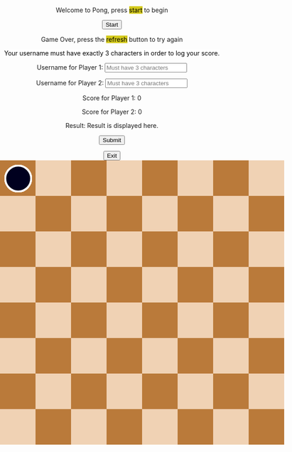 <html>
<head>
	<title>		
	</title>

</head>
<body id="ht">
<div class="black_background" id="black_background"> </div>
	<div class="menu_controls" style="text-align:center;">
        <!-- Main Menu -->
        <div id="start_menu" class="py-4 text-light">
            <p>Welcome to Pong, press <span style="background-color: #d4ca1c; color: #000000">start</span> to begin</p>
            <button id="start_game_button" onclick="declareWinner()">Start</button>
        </div>
        <!-- Game Over -->
        <div id="gameover_form" class="py-4 text-light">
            <p>Game Over, press the <span style="background-color: #d4ca1c; color: #000000">refresh</span> button to try again</p>
            <p><span style="background-color: #FFFFFF; color: #000000">Your username must have exactly 3 characters in order to log your score.</span></p>
            <form action="javascript:create_user()">
                <p><label>
                    Username for Player 1:
                    <input type="text" name="user1" id="user1" placeholder="Must have 3 characters" required>
                </label></p>
                <p><label>
                    Username for Player 2:
                    <input type="text" name="user2" id="user2" placeholder="Must have 3 characters" required>
                </label></p>
                <p><label>
                    Score for Player 1:
                    <span name="scoring_1" id="scoring_1">0</span>
                </label></p>
                <p><label>
                    Score for Player 2:
                    <span name="scoring_2" id="scoring_2">0</span>
                </label></p>
                <p><label>
                    Result:
                    <span name="gameResult" id="gameResult">Result is displayed here.</span>
                </label></p>
                <!-- <p><label>
                    Date of Score:
                    <span type="date" name="dos" id="dos"></span>
                </label></p> -->
                <p>
                    <button onclick="alert('Your score has been posted!')">Submit</button>
                </p>
            </form>
            <!-- <a id="new_game1" class="link-alert">new game</a>
            <a id="setting_menu1" class="link-alert">settings</a> -->
        </div>
<!-- astea 2 sunt puse ca indexarea claselor sa inceapa de la 1 -->
<div class="checker white_checker" style="display:none"> </div>
<div class="checker black_checker" style="display:none"> </div>
<div class="square" style="display: none" id ="ht"> </div>
	<div class="score" id="score">
		<br>
	</div>
<button id="exit_screen" onclick="exitResultScreen()">Exit</button>
<div class="table" id="table">

  <div class="checker white_checker"> </div>
	<div class="checker white_checker"> </div>
	<div class="checker white_checker"> </div>
	<div class="checker white_checker"> </div>
	<div class="checker white_checker"> </div>
	<div class="checker white_checker"> </div>
	<div class="checker white_checker"> </div>
	<div class="checker white_checker"> </div>	
	<div class="checker white_checker"> </div>
	<div class="checker white_checker"> </div>
	<div class="checker white_checker"> </div>
	<div class="checker white_checker"> </div>	

  <div class="checker black_checker"> </div>
	<div class="checker black_checker"> </div>
	<div class="checker black_checker"> </div>
	<div class="checker black_checker"> </div>
	<div class="checker black_checker"> </div>
	<div class="checker black_checker"> </div>
	<div class="checker black_checker"> </div>
	<div class="checker black_checker"> </div>
	<div class="checker black_checker"> </div>
	<div class="checker black_checker"> </div>
	<div class="checker black_checker"> </div>
	<div class="checker black_checker"> </div>


  <div class="square black_square"> </div>
	<div class="square white_square"> </div>
	<div class="square black_square"> </div>
	<div class="square white_square"> </div>
	<div class="square black_square"> </div>
	<div class="square white_square"> </div>
	<div class="square black_square"> </div>
	<div class="square white_square"> </div>
	<div class="clear_float"> </div>
	
  <div class="square white_square"> </div>
	<div class="square black_square"> </div>
	<div class="square white_square"> </div>
	<div class="square black_square"> </div>
	<div class="square white_square"> </div>
	<div class="square black_square"> </div>
	<div class="square white_square"> </div>
	<div class="square black_square"> </div>
	<div class="clear_float"> </div>

  <div class="square black_square"> </div>
	<div class="square white_square"> </div>
	<div class="square black_square"> </div>
	<div class="square white_square"> </div>
	<div class="square black_square"> </div>
	<div class="square white_square"> </div>
	<div class="square black_square"> </div>
	<div class="square white_square"> </div>
	<div class="clear_float"> </div>

  <div class="square white_square"> </div>
	<div class="square black_square"> </div>
	<div class="square white_square"> </div>
	<div class="square black_square"> </div>
	<div class="square white_square"> </div>
	<div class="square black_square"> </div>
	<div class="square white_square"> </div>
	<div class="square black_square"> </div>
	<div class="clear_float"> </div>

  <div class="square black_square"> </div>
	<div class="square white_square"> </div>
	<div class="square black_square"> </div>
	<div class="square white_square"> </div>
	<div class="square black_square"> </div>
	<div class="square white_square"> </div>
	<div class="square black_square"> </div>
	<div class="square white_square"> </div>
	<div class="clear_float"> </div>

  <div class="square white_square"> </div>
	<div class="square black_square"> </div>
	<div class="square white_square"> </div>
	<div class="square black_square"> </div>
	<div class="square white_square"> </div>
	<div class="square black_square"> </div>
	<div class="square white_square"> </div>
	<div class="square black_square"> </div>
	<div class="clear_float"> </div>

  <div class="square black_square"> </div>
	<div class="square white_square"> </div>
	<div class="square black_square"> </div>
	<div class="square white_square"> </div>
	<div class="square black_square"> </div>
	<div class="square white_square"> </div>
	<div class="square black_square"> </div>
	<div class="square white_square"> </div>
	<div class="clear_float"> </div>

  <div class="square white_square"> </div>
	<div class="square black_square"> </div>
	<div class="square white_square"> </div>
	<div class="square black_square"> </div>
	<div class="square white_square"> </div>
	<div class="square black_square"> </div>
	<div class="square white_square"> </div>
	<div class="square black_square"> </div>
	<div class="clear_float"> </div>

</div>

<audio id="moveSound">
	<source src = "sounds/move.mp3"> 
</audio>
<audio id="winSound">
	<<source src="sounds/win.mp3">
</audio>
<script>
/*=========variabile globale=========================*/
var square_class = document.getElementsByClassName("square");
var white_checker_class = document.getElementsByClassName("white_checker");
var black_checker_class = document.getElementsByClassName("black_checker");
var table = document.getElementById("table");
var score = document.getElementById("score");
var black_background = document.getElementById("black_background");
const exit_background = document.getElementById("exit_screen");
exit_background.style.display = "none";
var moveSound = document.getElementById("moveSound");
var winSound = document.getElementById("winSound");
var windowHeight = window.innerHeight
|| document.documentElement.clientHeight
|| document.body.clientHeight;  ;
var windowWidth =  window.innerWidth
|| document.documentElement.clientWidth
|| document.body.clientWidth;
var moveLength = 80 ;
var moveDeviation = 10;
var Dimension = 1;
var selectedPiece,selectedPieceindex;
var upRight,upLeft,downLeft,downRight;  // toate variantele posibile de mers pt o  dama
var contor = 0 , gameOver = 0;
var bigScreen = 1;
var block = [];
var w_checker = [];
var b_checker = [];
var the_checker ;
var oneMove;
var anotherMove;
var mustAttack = false;
var multiplier = 1 // 2 daca face saritura 1 in caz contrat
var tableLimit,reverse_tableLimit ,  moveUpLeft,moveUpRight, moveDownLeft,moveDownRight , tableLimitLeft, tableLimitRight;
const GAMEOVERFORM = document.getElementById("gameover_form");
GAMEOVERFORM.style.display = "none";
/*================================*/
  getDimension();
	if(windowWidth > 640){
		moveLength = 80;
		moveDeviation = 10;
	}
	else{
		moveLength = 50;
		moveDeviation = 6;
	}
/*================declararea claselor=========*/
var square_p = function(square,index){
	this.id = square;
	this.ocupied = false;
	this.pieceId = undefined;
	this.id.onclick = function() {
		makeMove(index);
	}
}
var checker = function(piece,color,square) {
	this.id = piece;
	this.color = color;
	this.king = false;
	this.ocupied_square = square;
	this.alive = true;
	this.attack = false;
	if(square%8){
		this.coordX= square%8;
		this.coordY = Math.floor(square/8) + 1 ;
	}
	else{
		this.coordX = 8;
		this.coordY = square/8 ;
	}
	this.id.onclick = function  () {
		showMoves(piece);	
	}
}
checker.prototype.setCoord = function(X,Y){
	var x = (this.coordX - 1  ) * moveLength + moveDeviation;
	var y = (this.coordY - 1 ) * moveLength  + moveDeviation;
	this.id.style.top = y + 'px';
	this.id.style.left = x + 'px';
}
checker.prototype.changeCoord = function(X,Y){
	this.coordY +=Y;
	this.coordX += X;
}
checker.prototype.checkIfKing = function () {
	if(this.coordY == 8 && !this.king &&this.color == "white"){
		this.king = true;
		this.id.style.border = "4px solid #FFFF00";
	}
	if(this.coordY == 1 && !this.king &&this.color == "black"){
		this.king = true;
		this.id.style.border = "4px solid #FFFF00";
	}
}
/*===============Initializarea campurilor de joc =================================*/
for (var i = 1; i <=64; i++)
	block[i] =new square_p(square_class[i],i);
/*==================================================*/
/*================initializarea damelor =================================*/
	// damele albe 
for (var i = 1; i <= 4; i++){
	w_checker[i] = new checker(white_checker_class[i], "white", 2*i -1 );
	w_checker[i].setCoord(0,0);
	block[2*i - 1].ocupied = true;
	block[2*i - 1].pieceId =w_checker[i];
}
for (var i = 5; i <= 8; i++){
	w_checker[i] = new checker(white_checker_class[i], "white", 2*i );
	w_checker[i].setCoord(0,0);
	block[2*i].ocupied = true;
	block[2*i].pieceId = w_checker[i];
}
for (var i = 9; i <= 12; i++){
	w_checker[i] = new checker(white_checker_class[i], "white", 2*i - 1 );
	w_checker[i].setCoord(0,0);
	block[2*i - 1].ocupied = true;
	block[2*i - 1].pieceId = w_checker[i];
}
//damele negre
for (var i = 1; i <= 4; i++){
	b_checker[i] = new checker(black_checker_class[i], "black", 56 + 2*i  );
	b_checker[i].setCoord(0,0);
	block[56 +  2*i ].ocupied = true;
	block[56+  2*i ].pieceId =b_checker[i];
}
for (var i = 5; i <= 8; i++){
	b_checker[i] = new checker(black_checker_class[i], "black", 40 +  2*i - 1 );
	b_checker[i].setCoord(0,0);
	block[ 40 + 2*i - 1].ocupied = true;
	block[ 40 + 2*i - 1].pieceId = b_checker[i];
}
for (var i = 9; i <= 12; i++){
	b_checker[i] = new checker(black_checker_class[i], "black", 24 + 2*i  );
	b_checker[i].setCoord(0,0);
	block[24 + 2*i ].ocupied = true;
	block[24 + 2*i ].pieceId = b_checker[i];
}
/*========================================================*/
/*================SELECTIA UNEI PIESE==============*/
the_checker = w_checker;
function showMoves (piece) {
	/* daca a fost selectat inainte o piesa stergem drumurile ei actualizand nu drumurile  Game made by Cojocaru Calin George all rights reserved piesei noi s
	electat
	*/
	var match = false;
	mustAttack = false;
	if(selectedPiece){
			erase_roads(selectedPiece);
	}
	selectedPiece = piece;
	var i,j; // retine indicele damei
	for ( j = 1; j <= 12; j++){
		if(the_checker[j].id == piece){
			i = j;
			selectedPieceindex = j;
			match = true;
		}
	}
	if(oneMove && !attackMoves(oneMove)){
		changeTurns(oneMove);
		oneMove = undefined;
		return false;
	}
	if(oneMove && oneMove != the_checker[i] ){
		return false;
	}
	if(!match) {
	 return 0 ; // daca nu a fost gasit nicio potrivire ; se intampla cand de exemplu rosu muta iar tu apasi pe negru
	}
	/*===acum in functie de culoarea lor setez marginile si miscarile damei===*/
	if(the_checker[i].color =="white"){
		tableLimit = 8;
		tableLimitRight = 1;
		tableLimitLeft = 8;
		moveUpRight = 7;
		moveUpLeft = 9;
		moveDownRight = - 9;
		moveDownLeft = -7;
	}
	else{
		tableLimit = 1;
		tableLimitRight = 8;
		tableLimitLeft = 1;
		moveUpRight = -7;
		moveUpLeft = -9;
		moveDownRight = 9;
		moveDownLeft = 7;
	}
 	/*===========VERIFIC DACA POT ATACA====*/
		attackMoves(the_checker[i]); // verifica daca am vreo miscare de atac
	/*========DACA NU POT ATACA VERIFIC DACA POT MERGE======*/
 	if(!mustAttack){
 	  downLeft = checkMove( the_checker[i] , tableLimit , tableLimitRight , moveUpRight , downLeft);
		downRight = checkMove( the_checker[i] , tableLimit , tableLimitLeft , moveUpLeft , downRight);
		if(the_checker[i].king){
			upLeft = checkMove( the_checker[i] , reverse_tableLimit , tableLimitRight , moveDownRight , upLeft);
			upRight = checkMove( the_checker[i], reverse_tableLimit , tableLimitLeft , moveDownLeft, upRight)
		}
	}
	if(downLeft || downRight || upLeft || upRight){
			return true;
		}
	return false;	
}
function erase_roads(piece){
	if(downRight) block[downRight].id.style.background = "#BA7A3A";
	if(downLeft) block[downLeft].id.style.background = "#BA7A3A";
	if(upRight) block[upRight].id.style.background = "#BA7A3A";
	if(upLeft) block[upLeft].id.style.background = "#BA7A3A";
}	
/*=============MUTAREA PIESEI======*/
function makeMove (index) {
	var isMove = false;
	if(!selectedPiece) // daca jocu de abea a inceput si nu a fost selectata nicio piesa
		return false;
	if(index != upLeft && index != upRight && index != downLeft && index != downRight){
		erase_roads(0);
		selectedPiece = undefined;
		return false;
	}
 /* =========perspectiva e a jucatorului care muta ======*/
	if(the_checker[1].color=="white"){
		cpy_downRight = upRight;
		cpy_downLeft = upLeft;
		cpy_upLeft = downLeft;
		cpy_upRight = downRight;
	}
	else{
		cpy_downRight = upLeft;
		cpy_downLeft = upRight;
		cpy_upLeft = downRight;
		cpy_upRight = downLeft;
	}  
	if(mustAttack)  // ca sa stiu daca sar doar un rand sau 2 
		multiplier = 2;
	else
		multiplier = 1;
		if(index == cpy_upRight){
			isMove = true;		
			if(the_checker[1].color=="white"){
				// muta piesa
				executeMove( multiplier * 1, multiplier * 1, multiplier * 9 );
				//elimina piesa daca a fost executata o saritura
				if(mustAttack) eliminateCheck(index - 9);
			}
			else{
				executeMove( multiplier * 1, multiplier * -1, multiplier * -7);
				if(mustAttack) eliminateCheck( index + 7 );
			}
		}
		if(index == cpy_upLeft){
			isMove = true;
			if(the_checker[1].color=="white"){
				executeMove( multiplier * -1, multiplier * 1, multiplier * 7);
			 	if(mustAttack)	eliminateCheck(index - 7 );				
			}
			else{
				executeMove( multiplier * -1, multiplier * -1, multiplier * -9);
				if (mustAttack) eliminateCheck( index + 9 );
			}
		}
		if(the_checker[selectedPieceindex].king){
			if(index == cpy_downRight){
				isMove = true;
				if(the_checker[1].color=="white"){
					executeMove( multiplier * 1, multiplier * -1, multiplier * -7);
					if(mustAttack) eliminateCheck ( index  + 7) ;
				}
				else{
					executeMove( multiplier * 1, multiplier * 1, multiplier * 9);
					if(mustAttack) eliminateCheck ( index  - 9) ;
				}
			}
		if(index == cpy_downLeft){
			isMove = true;
				if(the_checker[1].color=="white"){
					executeMove( multiplier * -1, multiplier * -1, multiplier * -9);
					if(mustAttack) eliminateCheck ( index  + 9) ;
				}
				else{
					executeMove( multiplier * -1, multiplier * 1, multiplier * 7);
					if(mustAttack) eliminateCheck ( index  - 7) ;
				}
			}
		}
	erase_roads(0);
	the_checker[selectedPieceindex].checkIfKing();
	// schimb randul
	if (isMove) {
			playSound(moveSound);
			anotherMove = undefined;
		 if(mustAttack) {
			 	anotherMove = attackMoves(the_checker[selectedPieceindex]);
		 }
		if (anotherMove){
			oneMove = the_checker[selectedPieceindex];
			showMoves(oneMove);
		}
		else{
			oneMove = undefined;
		 	changeTurns(the_checker[1]);
		 	gameOver = checkIfLost();
		 	if(gameOver) { setTimeout( declareWinner(),3000 ); return false};
		 	gameOver = checkForMoves();
		 	if(gameOver) { setTimeout( declareWinner() ,3000) ; return false};
		}
	}
}
/*===========MUTAREA PIESEI-SCHIMBAREA COORDONATELOR======*/
function executeMove (X,Y,nSquare){
	// schimb coordonate piesei mutate
	the_checker[selectedPieceindex].changeCoord(X,Y); 
	the_checker[selectedPieceindex].setCoord(0,0);
	// eliberez campul pe care il ocupa piesa si il ocup pe cel pe care il va ocupa
	block[the_checker[selectedPieceindex].ocupied_square].ocupied = false;			
	//alert (the_checker[selectedPieceindex].ocupied_square);
	block[the_checker[selectedPieceindex].ocupied_square + nSquare].ocupied = true;
	block[the_checker[selectedPieceindex].ocupied_square + nSquare].pieceId = 	block[the_checker[selectedPieceindex].ocupied_square ].pieceId;
	block[the_checker[selectedPieceindex].ocupied_square ].pieceId = undefined; 	
	the_checker[selectedPieceindex].ocupied_square += nSquare;
}
function checkMove(Apiece,tLimit,tLimit_Side,moveDirection,theDirection){
	if(Apiece.coordY != tLimit){
		if(Apiece.coordX != tLimit_Side && !block[ Apiece.ocupied_square + moveDirection ].ocupied){
			block[ Apiece.ocupied_square + moveDirection ].id.style.background = "#704923";
			theDirection = Apiece.ocupied_square + moveDirection;
		}
	else
			theDirection = undefined;
	}
	else
		theDirection = undefined;
	return theDirection;
}
function  checkAttack( check , X, Y , negX , negY, squareMove, direction){
	if(check.coordX * negX >= 	X * negX && check.coordY *negY <= Y * negY && block[check.ocupied_square + squareMove ].ocupied && block[check.ocupied_square + squareMove].pieceId.color != check.color && !block[check.ocupied_square + squareMove * 2 ].ocupied){
		mustAttack = true;
		direction = check.ocupied_square +  squareMove*2 ;
		block[direction].id.style.background = "#704923";
		return direction ;
	}
	else
		direction =  undefined;
		return direction;
}
function eliminateCheck(indexx){
	if(indexx < 1 || indexx > 64)
		return  0;
	var x =block[ indexx ].pieceId ;
	x.alive =false;
	block[ indexx ].ocupied = false;
	x.id.style.display  = "none";
}
function attackMoves(ckc){
 		upRight = undefined;
 		upLeft = undefined;
 		downRight = undefined;
 		downLeft = undefined;
 	if(ckc.king ){
 		if(ckc.color == "white"){
			upRight = checkAttack( ckc , 6, 3 , -1 , -1 , -7, upRight );
			upLeft = checkAttack( ckc, 3 , 3 , 1 , -1 , -9 , upLeft );
		}
		else{
	 		downLeft = checkAttack( ckc , 3, 6, 1 , 1 , 7 , downLeft );
			downRight = checkAttack( ckc , 6 , 6 , -1, 1 ,9 , downRight );		
		}
	}
	if(ckc.color == "white"){
	 	downLeft = checkAttack( ckc , 3, 6, 1 , 1 , 7 , downLeft );
		downRight = checkAttack( ckc , 6 , 6 , -1, 1 ,9 , downRight );
	}
	else{
		upRight = checkAttack( ckc , 6, 3 , -1 , -1 , -7, upRight );
		upLeft = checkAttack( ckc, 3 , 3 , 1 , -1 , -9 , upLeft );
	}
 	if(ckc.color== "black" && (upRight || upLeft || downLeft || downRight ) ) {
	 	var p = upLeft;
	 	upLeft = downLeft;
	 	downLeft = p;
	 	p = upRight;
	 	upRight = downRight;
	 	downRight = p;
	 	p = downLeft ;
	 	downLeft = downRight;
	 	downRight = p;
	 	p = upRight ;
	 	upRight = upLeft;
	 	upLeft = p;
 	}
 	if(upLeft != undefined || upRight != undefined || downRight != undefined || downLeft != undefined){
 		return true;
 	}
 	return false;
}
function changeTurns(ckc){
		if(ckc.color=="white")
	the_checker = b_checker;
else
	the_checker = w_checker;
 }
function checkIfLost(){
	var i;
	for(i = 1 ; i <= 12; i++)
		if(the_checker[i].alive)
			return false;
	return true;
}
function exitResultScreen(){
	black_background.style.display = "none";
	exit_background.style.display = "none";
	score.style.display = "none";
	// GAMEOVERFORM.style.display = "none";
}
function  checkForMoves(){
	var i ;
	for(i = 1 ; i <= 12; i++)
		if(the_checker[i].alive && showMoves(the_checker[i].id)){
			erase_roads(0);
			return false;
		}
	return true;
}
function declareWinner(){
	// playSound(winSound);
	black_background.style.display = "inline";
	score.style.display = "block";
	exit_background.style.display = "inline";
	GAMEOVERFORM.style.display = "block";
0
if(the_checker[1].color == "white")
	score.innerHTML = "Black wins";
else
	score.innerHTML = "Red wins";
}
function playSound(sound){
	if(sound) sound.play();
}
function getDimension (){
	contor ++;
 windowHeight = window.innerHeight
	|| document.documentElement.clientHeight
	|| document.body.clientHeight;  ;
 windowWidth =  window.innerWidth
	|| document.documentElement.clientWidth
	|| document.body.clientWidth;
}
document.getElementsByTagName("BODY")[0].onresize = function(){
	getDimension();
	var cpy_bigScreen = bigScreen ;
if(windowWidth < 650){
		moveLength = 50;
		moveDeviation = 6; 
		if(bigScreen == 1) bigScreen = -1;
	}
if(windowWidth > 650){
		moveLength = 80;
		moveDeviation = 10; 
		if(bigScreen == -1) bigScreen = 1;
	}
	if(bigScreen !=cpy_bigScreen){
	for(var i = 1; i <= 12; i++){
		b_checker[i].setCoord(0,0);
		w_checker[i].setCoord(0,0);
	}
	}
}
</script>
<style>
  body , html{
		transition: 1s ease-in-out;
		width: 100%;
		height : 100%;
		margin : 0 0;
		padding: 0  0;
}
.square{
	float: left;
	width: 80px;
	height: 80px;
}
.white_square{
	background-color:#F0D2B4;
}
.black_square{
	background-color :#BA7A3A;
}
.clear_float{
	clear: both;
}
.table{
	position: relative;
	width: 640px;
	height: 640px;
	margin: 0 auto;
}
.score{
	background-color: #1aaaad;
	color: white;
	display: none;
	font-size: 45px;
	font-weight: 900;
	height:150px;
	border-radius: 10%;
	left: 0px;
	letter-spacing: 1px;
	margin : 0 auto;
	padding-top: 30px;
	overflow: hidden;
	position: absolute;
	right: 0px;
	text-align: center;
	top: 15%;
	width: 200px;
	z-index: 8;
	font-family: Calibri, Candara, Segoe, 'Segoe UI', Optima, Arial, sans-serif;
	 -webkit-transition: 5s ease-in-out;
	-moz-transition: 5s ease-in-out;
  -o-transition: 5s ease-in-out;
  transition: 5s ease-in-out;
}
.checker{
	top:10px;
	left:10px;
	width: 54px;
	height: 54px;
	border-radius: 50%;
	position: absolute;
	border: 4px solid white;
	cursor: pointer;	
}
.white_checker{
	background: #CC0000;
 -webkit-transition: 0.3s ease-in-out;
	-moz-transition: 0.3s ease-in-out;
  -o-transition: 0.3s ease-in-out;
  transition: 0.3s ease-in-out;
}
.black_checker{
	background: #00001F;
 -webkit-transition: 0.3s ease-in-out;
	-moz-transition: 0.3s ease-in-out;
  -o-transition: 0.3s ease-in-out;
  transition: 0.3s ease-in-out;
}
.black_background{
	/* position: fixed; */
	width: 100%;
	height: 100%;
	background-color: black;
	opacity: 0.5;
	z-index:  8;
	display: none;
	float: left;
}
#exit_screen{
	z-index: 10;
}
@media only screen and (max-width : 640px){
	.table{
		width: 400px;
		height: 400px;	
	}
	.square{
		width: 50px;
		height: 50px;
	}
	.checker{
		width: 32px;
		height: 32px;
	}
}
</style>
</body>
</html>